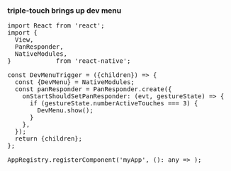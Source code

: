 
### triple-touch brings up dev menu
<pre>
import React from 'react';
import {
  View,
  PanResponder,
  NativeModules,
}            from 'react-native';

const DevMenuTrigger = ({children}) => {
  const {DevMenu} = NativeModules;
  const panResponder = PanResponder.create({
    onStartShouldSetPanResponder: (evt, gestureState) => {
      if (gestureState.numberActiveTouches === 3) {
        DevMenu.show();
      }
    },
  });
  return <View style={{flex: 1}} {...panResponder.panHandlers}>{children}</View>;
};

AppRegistry.registerComponent('myApp', (): any => <DevMenuTrigger><MyApp></DevMenuTrigger>);
</pre>
